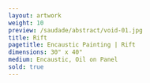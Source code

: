 ```yaml
---
layout: artwork
weight: 10
preview: /saudade/abstract/void-01.jpg
title: Rift
pagetitle: Encaustic Painting | Rift
dimensions: 30" x 40"
medium: Encaustic, Oil on Panel
sold: true
---
```

